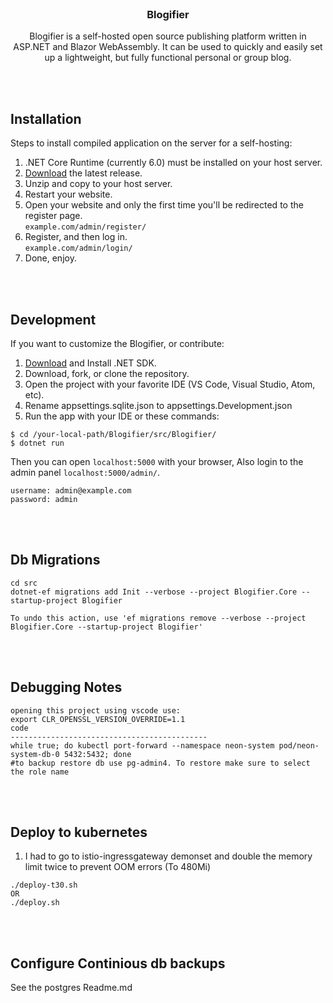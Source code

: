<br>
<h3 align="center">Blogifier</h3>
<p align="center">
    Blogifier is a self-hosted open source publishing platform written in ASP.NET and Blazor WebAssembly. It can be used to quickly and easily set up a lightweight, but fully functional personal or group blog.
</p>

<br><br>
## Installation

Steps to install compiled application on the server for a self-hosting:

1. .NET Core Runtime (currently 6.0) must be installed on your host server.
2. [Download](https://github.com/maddadder/Blogifier/releases) the latest release.
3. Unzip and copy to your host server.<br>
4. Restart your website.
5. Open your website and only the first time you'll be redirected to the register page.<br> `example.com/admin/register/`
6. Register, and then log in.<br> `example.com/admin/login/`
7. Done, enjoy.

<br><br>
## Development
If you want to customize the Blogifier, or contribute:

1. [Download](https://dotnet.microsoft.com/download/dotnet) and Install .NET SDK.
2. Download, fork, or clone the repository.
3. Open the project with your favorite IDE (VS Code, Visual Studio, Atom, etc).
4. Rename appsettings.sqlite.json to appsettings.Development.json
5. Run the app with your IDE or these commands:

```
$ cd /your-local-path/Blogifier/src/Blogifier/
$ dotnet run
```
Then you can open `localhost:5000` with your browser, Also login to the admin panel `localhost:5000/admin/`.
```
username: admin@example.com
password: admin
```
<br><br>
## Db Migrations
```
cd src
dotnet-ef migrations add Init --verbose --project Blogifier.Core --startup-project Blogifier

To undo this action, use 'ef migrations remove --verbose --project Blogifier.Core --startup-project Blogifier'
```

<br><br>
## Debugging Notes
```
opening this project using vscode use:
export CLR_OPENSSL_VERSION_OVERRIDE=1.1
code
--------------------------------------------
while true; do kubectl port-forward --namespace neon-system pod/neon-system-db-0 5432:5432; done
#to backup restore db use pg-admin4. To restore make sure to select the role name
```

<br><br>
## Deploy to kubernetes

1. I had to go to istio-ingressgateway demonset and double the memory limit twice to prevent OOM errors (To 480Mi)

```
./deploy-t30.sh
OR
./deploy.sh
```

<br><br>
## Configure Continious db backups
See the postgres Readme.md
